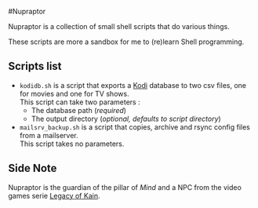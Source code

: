 #Nupraptor

Nupraptor is a collection of small shell scripts that do various things.

These scripts are more a sandbox for me to (re)learn Shell programming.

## Scripts list
- `kodidb.sh` is a script that exports a [Kodi](https://kodi.tv) database to
  two csv files, one for movies and one for TV shows.  
  This script can take two parameters :
  - The database path (_required_)
  - The output directory (_optional, defaults to script directory_)
- `mailsrv_backup.sh` is a script that copies, archive and rsync config files
  from a mailserver.  
  This script takes no parameters.

## Side Note

Nupraptor is the guardian of the pillar of _Mind_ and a NPC from the video
games serie [Legacy of Kain](https://en.wikipedia.org/wiki/Legacy_of_Kain).
